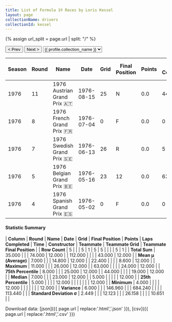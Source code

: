 ```yaml
---
title: List of Formula 1® Races by Loris Kessel
layout: page
collectionName: drivers
collectionId: kessel
---
```


{% assign url_split = page.url | split: "/" %}
<div id="collection-navigation">
<button onclick="selector.options[selector.selectedIndex-1].value && (window.location = selector.options[selector.selectedIndex-1].value);">&lt; Prev</button>
<button onclick="selector.options[selector.selectedIndex+1].value && (window.location = selector.options[selector.selectedIndex+1].value);">Next &gt;</button>
<select id="selector" onchange="this.options[this.selectedIndex].value && (window.location = this.options[this.selectedIndex].value);">
  {% for collectionId in site.data[page.collectionName].refs %}
    {% if collectionId == page.collectionId %}
      {% assign selected = "selected" %}
    {% else %}
      {% assign selected = "" %}
    {% endif %}
    {% assign profile = site.data[page.collectionName][collectionId].profile %}
    <option value="/f1/{{ page.collectionName }}/{{ collectionId }}/{{ url_split[4] }}" {{ selected }}>{{ profile.collection_name }}</option>
  {% endfor %}
</select>
</div>

| Season | Round | Name | Date | Grid | Final Position | Points | Laps Completed | Time | Constructor | Teammate | Teammate Grid | Teammate Final Position |
|--|--|--|--|--|--|--|--|--|--|--|--|--|
| 1976 | 11 | 1976 Austrian Grand Prix 🇦🇹 | 1976-08-15 | 25 | N | 0.0 | 44 |   | Brabham-Ford 🇬🇧 | [Lella Lombardi 🇮🇹](/f1/drivers/lombardi) | 24 | 12 |
| 1976 | 8 | 1976 French Grand Prix 🇫🇷 | 1976-07-04 | 0 | F | 0.0 | 0 |   | Brabham-Ford 🇬🇧 | [Damien Magee 🇬🇧](/f1/drivers/magee) | 0 | F |
| 1976 | 7 | 1976 Swedish Grand Prix 🇸🇪 | 1976-06-13 | 26 | R | 0.0 | 5 |   | Brabham-Ford 🇬🇧 | [Jac Nelleman 🇩🇰](/f1/drivers/nelleman) | 0 | F |
| 1976 | 5 | 1976 Belgian Grand Prix 🇧🇪 | 1976-05-16 | 23 | 12 | 0.0 | 63 |   | Brabham-Ford 🇬🇧 | [Patrick Nève 🇧🇪](/f1/drivers/neve) | 19 | R |
| 1976 | 4 | 1976 Spanish Grand Prix 🇪🇸 | 1976-05-02 | 0 | F | 0.0 | 0 |   | Brabham-Ford 🇬🇧 | [Emilio de Villota 🇪🇸](/f1/drivers/villota) | 0 | F |

#### Statistic Summary

| **Column** | **Round** | **Name** | **Date** | **Grid** | **Final Position** | **Points** | **Laps Completed** | **Time** | **Constructor** | **Teammate** | **Teammate Grid** | **Teammate Final Position** |
| **Row Count** | 5 |  |  | 5 | 1 | 5 | 5 |  |  |  | 5 | 1 |
| **Total Sum** | 35.000 |  |  | 74.000 | 12.000 |  | 112.000 |  |  |  | 43.000 | 12.000 |
| **Mean μ (Average)** | 7.000 |  |  | 14.800 | 12.000 |  | 22.400 |  |  |  | 8.600 | 12.000 |
| **Maximum** | 11.000 |  |  | 26.000 | 12.000 |  | 63.000 |  |  |  | 24.000 | 12.000 |
| **75th Percentile** | 8.000 |  |  | 25.000 | 12.000 |  | 44.000 |  |  |  | 19.000 | 12.000 |
| **Median** | 7.000 |  |  | 23.000 | 12.000 |  | 5.000 |  |  |  |  | 12.000 |
| **25th Percentile** | 5.000 |  |  |  | 12.000 |  |  |  |  |  |  | 12.000 |
| **Minimum** | 4.000 |  |  |  | 12.000 |  |  |  |  |  |  | 12.000 |
| **Variance** | 6.000 |  |  | 146.960 |  |  | 684.240 |  |  |  | 113.440 |  |
| **Standard Deviation σ** | 2.449 |  |  | 12.123 |  |  | 26.158 |  |  |  | 10.651 |  |

Download data: [json]({{ page.url | replace:'.html','.json' }}), [csv]({{ page.url | replace:'.html','.csv' }})
